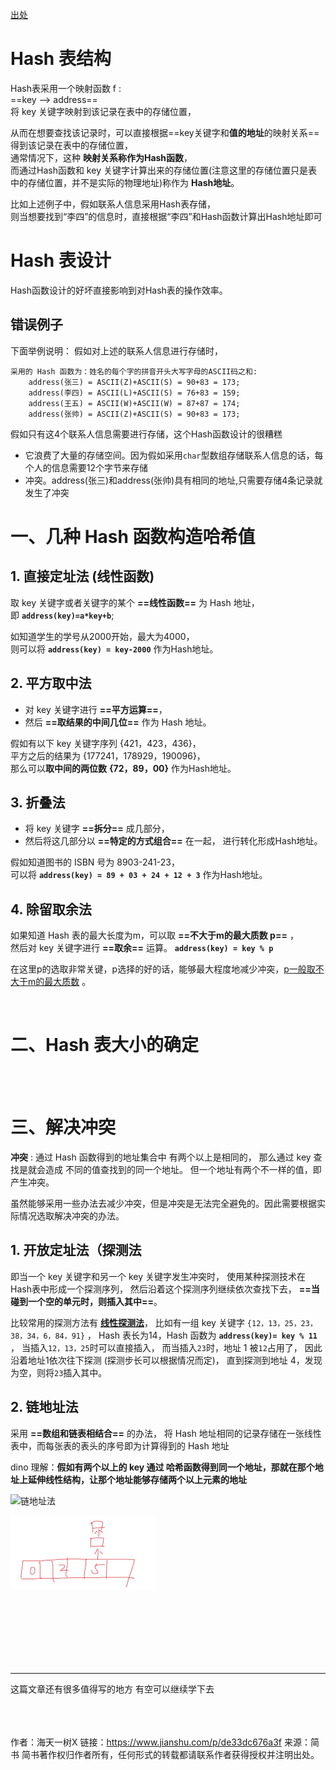 [出处](https://www.jianshu.com/p/de33dc676a3f)

# Hash 表结构
 
Hash表采用一个映射函数 f :<br>
==key —> address==<br>
将 key 关键字映射到该记录在表中的存储位置，<br>

从而在想要查找该记录时，可以直接根据==key关键字和**值的地址**的映射关系==得到该记录在表中的存储位置，<br>
通常情况下，这种 **映射关系称作为Hash函数**，<br>
而通过Hash函数和 key 关键字计算出来的存储位置(注意这里的存储位置只是表中的存储位置，并不是实际的物理地址)称作为 **Hash地址**。<br>

比如上述例子中，假如联系人信息采用Hash表存储，<br>
则当想要找到“李四”的信息时，直接根据“李四”和Hash函数计算出Hash地址即可

# Hash 表设计
Hash函数设计的好坏直接影响到对Hash表的操作效率。

## 错误例子
下面举例说明：
假如对上述的联系人信息进行存储时，
```
采用的 Hash 函数为：姓名的每个字的拼音开头大写字母的ASCII码之和:
    address(张三) = ASCII(Z)+ASCII(S) = 90+83 = 173;
    address(李四) = ASCII(L)+ASCII(S) = 76+83 = 159;
    address(王五) = ASCII(W)+ASCII(W) = 87+87 = 174;
    address(张帅) = ASCII(Z)+ASCII(S) = 90+83 = 173;
```
假如只有这4个联系人信息需要进行存储，这个Hash函数设计的很糟糕
- 它浪费了大量的存储空间。因为假如采用`char`型数组存储联系人信息的话，每个人的信息需要12个字节来存储
- 冲突。address(张三)和address(张帅)具有相同的地址,只需要存储4条记录就发生了冲突


# 一、几种 Hash 函数构造哈希值

## 1. 直接定址法 (线性函数)

取 key 关键字或者关键字的某个 **==线性函数==** 为 Hash 地址，<br>即 **`address(key)=a*key+b`**;<br>

如知道学生的学号从2000开始，最大为4000，<br>则可以将 **`address(key) = key-2000`** 作为Hash地址。


## 2. 平方取中法

- 对 key 关键字进行 **==平方运算==**，
- 然后 **==取结果的中间几位==** 作为 Hash 地址。<br>

 假如有以下 key 关键字序列 {421，423，436}，<br>平方之后的结果为 {177241，178929，190096}，<br>那么可以**取中间的两位数** **{72，89，00}** 作为Hash地址。

## 3. 折叠法

- 将 key 关键字 **==拆分==** 成几部分，
- 然后将这几部分以 **==特定的方式组合==** 在一起， 进行转化形成Hash地址。<br>

假如知道图书的 ISBN 号为 8903-241-23，<br>可以将 **`address(key) = 89 + 03 + 24 + 12 + 3`** 作为Hash地址。

## 4. 除留取余法
如果知道 Hash 表的最大长度为m，可以取 **==不大于m的最大质数 p==** ，<br>然后对 key 关键字进行 **==取余==** 运算。
**`address(key) = key % p`** <br>

在这里p的选取非常关键，p选择的好的话，能够最大程度地减少冲突，<u>p一般取不大于m的最大质数</u> 。


<br>


# 二、Hash 表大小的确定





<br>
<br>





# 三、解决冲突
**冲突** : 
通过 Hash 函数得到的地址集合中 有两个以上是相同的，
那么通过 key 查找是就会造成 不同的值查找到的同一个地址。
但一个地址有两个不一样的值，即产生冲突。


虽然能够采用一些办法去减少冲突，但是冲突是无法完全避免的。因此需要根据实际情况选取解决冲突的办法。

## 1. 开放定址法（探测法

即当一个 key 关键字和另一个 key 关键字发生冲突时，
使用某种探测技术在Hash表中形成一个探测序列，
然后沿着这个探测序列继续依次查找下去，
**==当碰到一个空的单元时，则插入其中==**。

比较常用的探测方法有 <u> **线性探测法**</u>，
比如有一组 key 关键字 
`{12，13，25，23，38，34，6，84，91}` ，
Hash 表长为14，Hash 函数为 **`address(key)= key % 11`** ，
当插入`12，13，25`时可以直接插入，
而当插入`23`时，地址 1 被`12`占用了，
因此沿着地址1依次往下探测 (探测步长可以根据情况而定)，
直到探测到地址 4，发现为空，则将`23`插入其中。


## 2. 链地址法

采用 **==数组和链表相结合==** 的办法，
将 Hash 地址相同的记录存储在一张线性表中，而每张表的表头的序号即为计算得到的 Hash 地址

dino 理解：**假如有两个以上的 key 通过 哈希函数得到同一个地址，那就在那个地址上延伸线性结构，让那个地址能够存储两个以上元素的地址**

![链地址法](https://upload-images.jianshu.io/upload_images/6946981-697dd755189f9d65.jpg?imageMogr2/auto-orient/strip%7CimageView2/2/w/579/format/webp)

![test](https://github.com/yesdino/img_upload/blob/master/imooc_study/hash/ResolveConflict_LinkMethod.png?raw=true)











<br><br><br><br><br><br>

---
这篇文章还有很多值得写的地方 有空可以继续学下去






<br><br><br>
作者：海天一树X
链接：https://www.jianshu.com/p/de33dc676a3f
来源：简书
简书著作权归作者所有，任何形式的转载都请联系作者获得授权并注明出处。